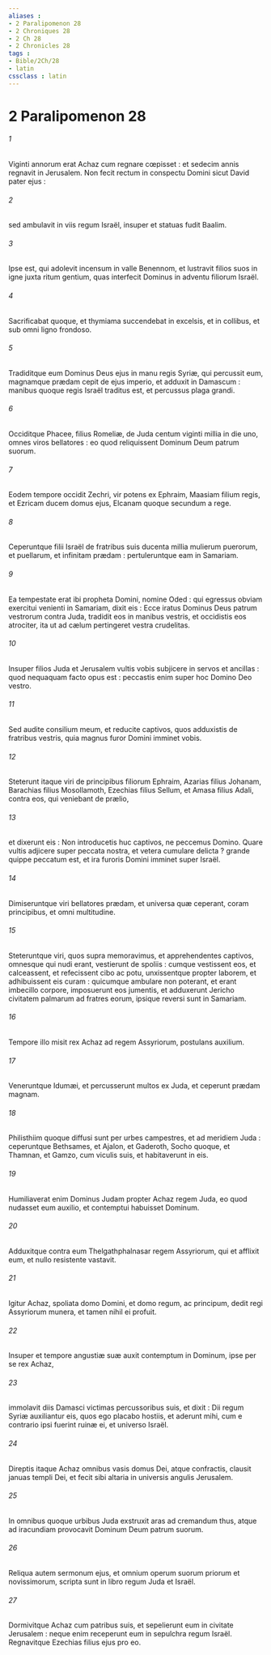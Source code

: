 ```yaml
---
aliases : 
- 2 Paralipomenon 28
- 2 Chroniques 28
- 2 Ch 28
- 2 Chronicles 28
tags : 
- Bible/2Ch/28
- latin
cssclass : latin
---
```


# 2 Paralipomenon 28

###### 1
Viginti annorum erat Achaz cum regnare cœpisset : et sedecim annis regnavit in Jerusalem. Non fecit rectum in conspectu Domini sicut David pater ejus :
###### 2
sed ambulavit in viis regum Israël, insuper et statuas fudit Baalim.
###### 3
Ipse est, qui adolevit incensum in valle Benennom, et lustravit filios suos in igne juxta ritum gentium, quas interfecit Dominus in adventu filiorum Israël.
###### 4
Sacrificabat quoque, et thymiama succendebat in excelsis, et in collibus, et sub omni ligno frondoso.
###### 5
Tradiditque eum Dominus Deus ejus in manu regis Syriæ, qui percussit eum, magnamque prædam cepit de ejus imperio, et adduxit in Damascum : manibus quoque regis Israël traditus est, et percussus plaga grandi.
###### 6
Occiditque Phacee, filius Romeliæ, de Juda centum viginti millia in die uno, omnes viros bellatores : eo quod reliquissent Dominum Deum patrum suorum.
###### 7
Eodem tempore occidit Zechri, vir potens ex Ephraim, Maasiam filium regis, et Ezricam ducem domus ejus, Elcanam quoque secundum a rege.
###### 8
Ceperuntque filii Israël de fratribus suis ducenta millia mulierum puerorum, et puellarum, et infinitam prædam : pertuleruntque eam in Samariam.
###### 9
Ea tempestate erat ibi propheta Domini, nomine Oded : qui egressus obviam exercitui venienti in Samariam, dixit eis : Ecce iratus Dominus Deus patrum vestrorum contra Juda, tradidit eos in manibus vestris, et occidistis eos atrociter, ita ut ad cælum pertingeret vestra crudelitas.
###### 10
Insuper filios Juda et Jerusalem vultis vobis subjicere in servos et ancillas : quod nequaquam facto opus est : peccastis enim super hoc Domino Deo vestro.
###### 11
Sed audite consilium meum, et reducite captivos, quos adduxistis de fratribus vestris, quia magnus furor Domini imminet vobis.
###### 12
Steterunt itaque viri de principibus filiorum Ephraim, Azarias filius Johanam, Barachias filius Mosollamoth, Ezechias filius Sellum, et Amasa filius Adali, contra eos, qui veniebant de prælio,
###### 13
et dixerunt eis : Non introducetis huc captivos, ne peccemus Domino. Quare vultis adjicere super peccata nostra, et vetera cumulare delicta ? grande quippe peccatum est, et ira furoris Domini imminet super Israël.
###### 14
Dimiseruntque viri bellatores prædam, et universa quæ ceperant, coram principibus, et omni multitudine.
###### 15
Steteruntque viri, quos supra memoravimus, et apprehendentes captivos, omnesque qui nudi erant, vestierunt de spoliis : cumque vestissent eos, et calceassent, et refecissent cibo ac potu, unxissentque propter laborem, et adhibuissent eis curam : quicumque ambulare non poterant, et erant imbecillo corpore, imposuerunt eos jumentis, et adduxerunt Jericho civitatem palmarum ad fratres eorum, ipsique reversi sunt in Samariam.
###### 16
Tempore illo misit rex Achaz ad regem Assyriorum, postulans auxilium.
###### 17
Veneruntque Idumæi, et percusserunt multos ex Juda, et ceperunt prædam magnam.
###### 18
Philisthiim quoque diffusi sunt per urbes campestres, et ad meridiem Juda : ceperuntque Bethsames, et Ajalon, et Gaderoth, Socho quoque, et Thamnan, et Gamzo, cum viculis suis, et habitaverunt in eis.
###### 19
Humiliaverat enim Dominus Judam propter Achaz regem Juda, eo quod nudasset eum auxilio, et contemptui habuisset Dominum.
###### 20
Adduxitque contra eum Thelgathphalnasar regem Assyriorum, qui et afflixit eum, et nullo resistente vastavit.
###### 21
Igitur Achaz, spoliata domo Domini, et domo regum, ac principum, dedit regi Assyriorum munera, et tamen nihil ei profuit.
###### 22
Insuper et tempore angustiæ suæ auxit contemptum in Dominum, ipse per se rex Achaz,
###### 23
immolavit diis Damasci victimas percussoribus suis, et dixit : Dii regum Syriæ auxiliantur eis, quos ego placabo hostiis, et aderunt mihi, cum e contrario ipsi fuerint ruinæ ei, et universo Israël.
###### 24
Direptis itaque Achaz omnibus vasis domus Dei, atque confractis, clausit januas templi Dei, et fecit sibi altaria in universis angulis Jerusalem.
###### 25
In omnibus quoque urbibus Juda exstruxit aras ad cremandum thus, atque ad iracundiam provocavit Dominum Deum patrum suorum.
###### 26
Reliqua autem sermonum ejus, et omnium operum suorum priorum et novissimorum, scripta sunt in libro regum Juda et Israël.
###### 27
Dormivitque Achaz cum patribus suis, et sepelierunt eum in civitate Jerusalem : neque enim receperunt eum in sepulchra regum Israël. Regnavitque Ezechias filius ejus pro eo.
